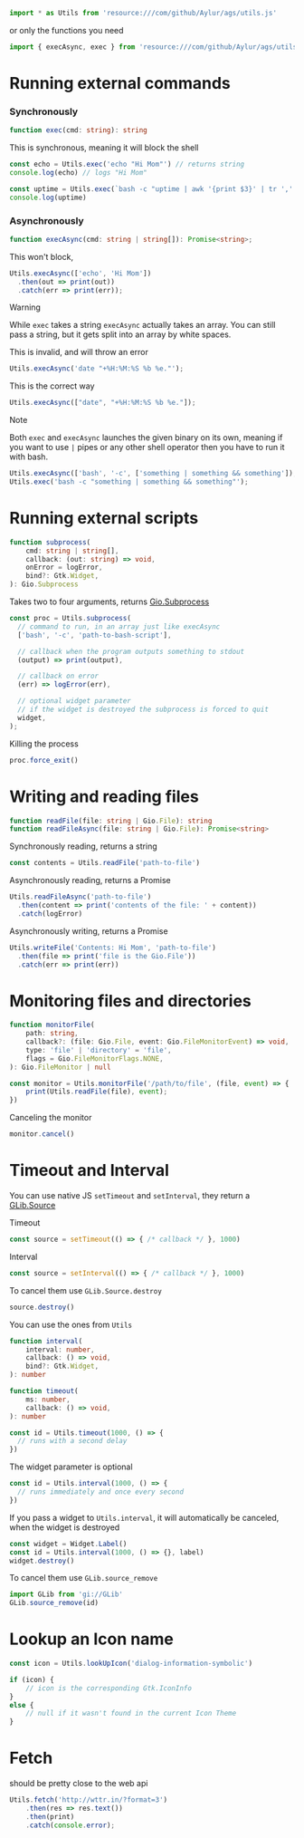 ```js
import * as Utils from 'resource:///com/github/Aylur/ags/utils.js'
```

or only the functions you need
```js
import { execAsync, exec } from 'resource:///com/github/Aylur/ags/utils.js'
```

# Running external commands

### Synchronously
```ts
function exec(cmd: string): string
```

This is synchronous, meaning it will block the shell
```js
const echo = Utils.exec('echo "Hi Mom"') // returns string
console.log(echo) // logs "Hi Mom"
```

```js
const uptime = Utils.exec(`bash -c "uptime | awk '{print $3}' | tr ',' ' '"`)
console.log(uptime)
```

### Asynchronously
```ts
function execAsync(cmd: string | string[]): Promise<string>;
```

This won't block,
```js
Utils.execAsync(['echo', 'Hi Mom'])
  .then(out => print(out))
  .catch(err => print(err));
```

> [!WARNING]
> While `exec` takes a string `execAsync` actually takes an array. You can still pass a string, but it gets split into an array by white spaces.

This is invalid, and will throw an error
```js
Utils.execAsync('date "+%H:%M:%S %b %e."');
```

This is the correct way
```js
Utils.execAsync(["date", "+%H:%M:%S %b %e."]);
```

> [!NOTE]
> Both `exec` and `execAsync` launches the given binary on its own, meaning if you want to use `|` pipes or any other shell operator then you have to run it with bash.

```js
Utils.execAsync(['bash', '-c', ['something | something && something']);
Utils.exec('bash -c "something | something && something"');
```
# Running external scripts
```ts
function subprocess(
    cmd: string | string[],
    callback: (out: string) => void,
    onError = logError,
    bind?: Gtk.Widget,
): Gio.Subprocess
```

Takes two to four arguments, returns [Gio.Subprocess](https://gjs-docs.gnome.org/gio20~2.0/gio.subprocess)
```js
const proc = Utils.subprocess(
  // command to run, in an array just like execAsync
  ['bash', '-c', 'path-to-bash-script'],

  // callback when the program outputs something to stdout
  (output) => print(output),

  // callback on error
  (err) => logError(err),

  // optional widget parameter
  // if the widget is destroyed the subprocess is forced to quit
  widget,
);
```

Killing the process
```js
proc.force_exit()
```

# Writing and reading files
```ts
function readFile(file: string | Gio.File): string
function readFileAsync(file: string | Gio.File): Promise<string>
```

Synchronously reading, returns a string
```js
const contents = Utils.readFile('path-to-file')
```

Asynchronously reading, returns a Promise
```js
Utils.readFileAsync('path-to-file')
  .then(content => print('contents of the file: ' + content))
  .catch(logError)
```

Asynchronously writing, returns a Promise
```js
Utils.writeFile('Contents: Hi Mom', 'path-to-file')
  .then(file => print('file is the Gio.File'))
  .catch(err => print(err))
```

# Monitoring files and directories
```ts
function monitorFile(
    path: string,
    callback?: (file: Gio.File, event: Gio.FileMonitorEvent) => void,
    type: 'file' | 'directory' = 'file',
    flags = Gio.FileMonitorFlags.NONE,
): Gio.FileMonitor | null
```

```js
const monitor = Utils.monitorFile('/path/to/file', (file, event) => {
    print(Utils.readFile(file), event);
})
```

Canceling the monitor
```js
monitor.cancel()
```

# Timeout and Interval

You can use native JS `setTimeout` and `setInterval`, they return a [GLib.Source](https://docs.gtk.org/glib/struct.Source.html)

Timeout
```js
const source = setTimeout(() => { /* callback */ }, 1000)
```

Interval
```js
const source = setInterval(() => { /* callback */ }, 1000)
```

To cancel them use `GLib.Source.destroy`
```js
source.destroy()
```

You can use the ones from `Utils`
```ts
function interval(
    interval: number,
    callback: () => void,
    bind?: Gtk.Widget,
): number

function timeout(
    ms: number,
    callback: () => void,
): number
```

```js
const id = Utils.timeout(1000, () => {
  // runs with a second delay
})
```

The widget parameter is optional
```js
const id = Utils.interval(1000, () => {
  // runs immediately and once every second
})
```

If you pass a widget to `Utils.interval`, it will automatically be canceled, when the widget is destroyed
```js
const widget = Widget.Label()
const id = Utils.interval(1000, () => {}, label)
widget.destroy()
```

To cancel them use `GLib.source_remove`
```js
import GLib from 'gi://GLib'
GLib.source_remove(id)
```

# Lookup an Icon name
```js
const icon = Utils.lookUpIcon('dialog-information-symbolic')

if (icon) {
    // icon is the corresponding Gtk.IconInfo
}
else {
    // null if it wasn't found in the current Icon Theme
}
```

# Fetch
should be pretty close to the web api
```js
Utils.fetch('http://wttr.in/?format=3')
    .then(res => res.text())
    .then(print)
    .catch(console.error);
```